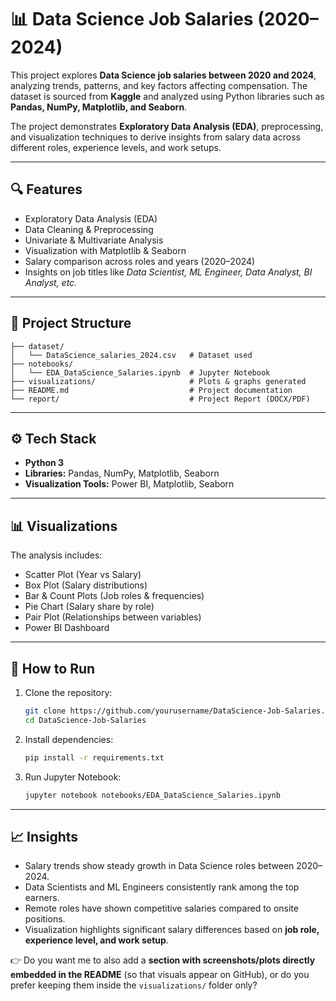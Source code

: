 # 📊 Data Science Job Salaries (2020–2024)

This project explores **Data Science job salaries between 2020 and 2024**, analyzing trends, patterns, and key factors affecting compensation. The dataset is sourced from **Kaggle** and analyzed using Python libraries such as **Pandas, NumPy, Matplotlib, and Seaborn**.

The project demonstrates **Exploratory Data Analysis (EDA)**, preprocessing, and visualization techniques to derive insights from salary data across different roles, experience levels, and work setups.

---

## 🔍 Features

* Exploratory Data Analysis (EDA)
* Data Cleaning & Preprocessing
* Univariate & Multivariate Analysis
* Visualization with Matplotlib & Seaborn
* Salary comparison across roles and years (2020–2024)
* Insights on job titles like *Data Scientist, ML Engineer, Data Analyst, BI Analyst, etc.*

---

## 📂 Project Structure

```
├── dataset/
│   └── DataScience_salaries_2024.csv   # Dataset used
├── notebooks/
│   └── EDA_DataScience_Salaries.ipynb  # Jupyter Notebook
├── visualizations/                     # Plots & graphs generated
├── README.md                           # Project documentation
└── report/                             # Project Report (DOCX/PDF)
```

---

## ⚙️ Tech Stack

* **Python 3**
* **Libraries:** Pandas, NumPy, Matplotlib, Seaborn
* **Visualization Tools:** Power BI, Matplotlib, Seaborn

---

## 📊 Visualizations

The analysis includes:

* Scatter Plot (Year vs Salary)
* Box Plot (Salary distributions)
* Bar & Count Plots (Job roles & frequencies)
* Pie Chart (Salary share by role)
* Pair Plot (Relationships between variables)
* Power BI Dashboard

---

## 🚀 How to Run

1. Clone the repository:

   ```bash
   git clone https://github.com/yourusername/DataScience-Job-Salaries.git
   cd DataScience-Job-Salaries
   ```
2. Install dependencies:

   ```bash
   pip install -r requirements.txt
   ```
3. Run Jupyter Notebook:

   ```bash
   jupyter notebook notebooks/EDA_DataScience_Salaries.ipynb
   ```

---

## 📈 Insights

* Salary trends show steady growth in Data Science roles between 2020–2024.
* Data Scientists and ML Engineers consistently rank among the top earners.
* Remote roles have shown competitive salaries compared to onsite positions.
* Visualization highlights significant salary differences based on **job role, experience level, and work setup**.



👉 Do you want me to also add a **section with screenshots/plots directly embedded in the README** (so that visuals appear on GitHub), or do you prefer keeping them inside the `visualizations/` folder only?
